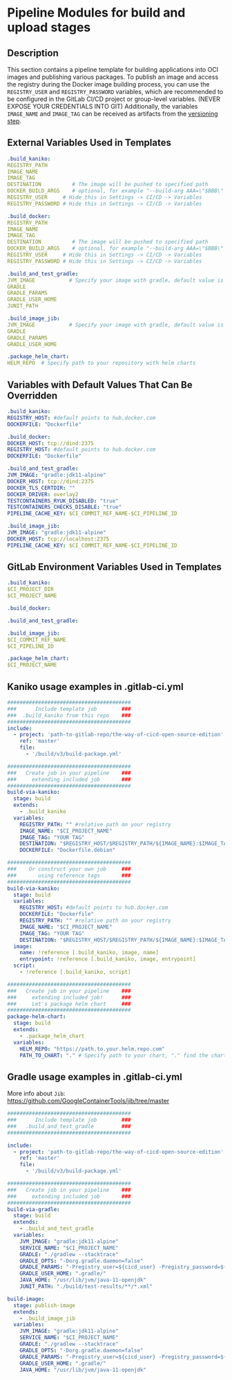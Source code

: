 # Pipeline Modules for build and upload stages

## Description

This section contains a pipeline template for building applications into OCI images and publishing various packages. To publish an image and access the registry during the Docker image building process, you can use the `REGISTRY_USER` and `REGISTRY_PASSWORD` variables, which are recommended to be configured in the GitLab CI/CD project or group-level variables. (NEVER EXPOSE YOUR CREDENTIALS INTO GIT) Additionally, the variables `IMAGE_NAME` and `IMAGE_TAG` can be received as artifacts from the [versioning step](../../version/v3/README.md).

## External Variables Used in Templates
```yaml
.build_kaniko:
REGISTRY_PATH
IMAGE_NAME
IMAGE_TAG
DESTINATION          # The image will be pushed to specified path
DOCKER_BUILD_ARGS    # optional, for example "--build-arg AAA=\"$BBB\" --build-arg XXX=\"$YYY\""
REGISTRY_USER     # Hide this in Settings -> CI/CD -> Variables
REGISTRY_PASSWORD # Hide this in Settings -> CI/CD -> Variables

.build_docker:
REGISTRY_PATH
IMAGE_NAME
IMAGE_TAG
DESTINATION          # The image will be pushed to specified path
DOCKER_BUILD_ARGS    # optional, for example "--build-arg AAA=\"$BBB\" --build-arg XXX=\"$YYY\""
REGISTRY_USER     # Hide this in Settings -> CI/CD -> Variables
REGISTRY_PASSWORD # Hide this in Settings -> CI/CD -> Variables

.build_and_test_gradle:
JVM_IMAGE           # Specify your image with gradle, default value is gradle:jdk11-alpine
GRADLE
GRADLE_PARAMS
GRADLE_USER_HOME
JUNIT_PATH

.build_image_jib:
JVM_IMAGE           # Specify your image with gradle, default value is gradle:jdk11-alpine
GRADLE
GRADLE_PARAMS
GRADLE_USER_HOME

.package_helm_chart:
HELM_REPO  # Specify path to your repository with helm charts
```

## Variables with Default Values That Can Be Overridden
```yaml
.build_kaniko:
REGISTRY_HOST: #default points to hub.docker.com
DOCKERFILE: "Dockerfile"

.build_docker:
DOCKER_HOST: tcp://dind:2375
REGISTRY_HOST: #default points to hub.docker.com
DOCKERFILE: "Dockerfile"

.build_and_test_gradle:
JVM_IMAGE: "gradle:jdk11-alpine"
DOCKER_HOST: tcp://dind:2375
DOCKER_TLS_CERTDIR: ""
DOCKER_DRIVER: overlay2
TESTCONTAINERS_RYUK_DISABLED: "true"
TESTCONTAINERS_CHECKS_DISABLE: "true"
PIPELINE_CACHE_KEY: $CI_COMMIT_REF_NAME-$CI_PIPELINE_ID

.build_image_jib:
JVM_IMAGE: "gradle:jdk11-alpine"
DOCKER_HOST: tcp://localhost:2375
PIPELINE_CACHE_KEY: $CI_COMMIT_REF_NAME-$CI_PIPELINE_ID
```

## GitLab Environment Variables Used in Templates
```yaml
.build_kaniko:
$CI_PROJECT_DIR
$CI_PROJECT_NAME

.build_docker:

.build_and_test_gradle:

.build_image_jib:
$CI_COMMIT_REF_NAME
$CI_PIPELINE_ID

.package_helm_chart:
$CI_PROJECT_NAME
```

## Kaniko usage examples in .gitlab-ci.yml

```yaml
########################################
###      Include template job        ###
###  .build_kaniko from this repo    ###
########################################
include:
  - project: 'path-to-gitlab-repo/the-way-of-cicd-open-source-edition'
    ref: 'master'
    file:
      - '/build/v3/build-package.yml'

########################################
###   Create job in your pipeline    ###
###     extending included job       ###
########################################
build-via-kaniko:
  stage: build
  extends:
    - .build_kaniko
  variables:
    REGISTRY_PATH: "" #relative path on your registry
    IMAGE_NAME: "$CI_PROJECT_NAME"
    IMAGE_TAG: "YOUR TAG"
    DESTINATION: "$REGISTRY_HOST/$REGISTRY_PATH/${IMAGE_NAME}:$IMAGE_TAG"
    DOCKERFILE: "Dockerfile.debian"

########################################
###    Or construct your own job     ###
###       using reference tags       ###
########################################
build-via-kaniko:
  stage: build
  variables:
    REGISTRY_HOST: #default points to hub.docker.com
    DOCKERFILE: "Dockerfile"
    REGISTRY_PATH: "" #relative path on your registry
    IMAGE_NAME: "$CI_PROJECT_NAME"
    IMAGE_TAG: "YOUR TAG"
    DESTINATION: "$REGISTRY_HOST/$REGISTRY_PATH/${IMAGE_NAME}:$IMAGE_TAG"
  image:
    name: !reference [.build_kaniko, image, name]
    entrypoint: !reference [.build_kaniko, image, entrypoint]
  script:
    - !reference [.build_kaniko, script]

########################################
###   Create job in your pipeline    ###
###     extending included job!      ###
###     Let's package helm chart     ###
########################################
package-helm-chart:
  stage: build
  extends:
    - .package_helm_chart
  variables:
    HELM_REPO: "https://path.to.your.helm.repo.com"
    PATH_TO_CHART: "." # Specify path to your chart, "." find the chart in the current directory
```

## Gradle usage examples in .gitlab-ci.yml

More info about `Jib`: https://github.com/GoogleContainerTools/jib/tree/master

```yaml
########################################
###      Include template job        ###
###   .build_and_test_gradle         ###
########################################

include:
  - project: 'path-to-gitlab-repo/the-way-of-cicd-open-source-edition'
    ref: 'master'
    file:
      - '/build/v3/build-package.yml'

########################################
###   Create job in your pipeline    ###
###     extending included job       ###
########################################
build-via-gradle:
  stage: build
  extends:
    - .build_and_test_gradle
  variables:
    JVM_IMAGE: "gradle:jdk11-alpine"
    SERVICE_NAME: "$CI_PROJECT_NAME"
    GRADLE: "./gradlew --stacktrace"
    GRADLE_OPTS: "-Dorg.gradle.daemon=false"
    GRADLE_PARAMS: "-Pregistry_user=${cicd_user} -Pregistry_password=${cicd_password}"
    GRADLE_USER_HOME: ".gradle/"
    JAVA_HOME: "/usr/lib/jvm/java-11-openjdk"
    JUNIT_PATH: "./build/test-results/**/*.xml"

build-image:
  stage: publish-image
  extends:
    - .build_image_jib
  variables:
    JVM_IMAGE: "gradle:jdk11-alpine"
    SERVICE_NAME: "$CI_PROJECT_NAME"
    GRADLE: "./gradlew --stacktrace"
    GRADLE_OPTS: "-Dorg.gradle.daemon=false"
    GRADLE_PARAMS: "-Pregistry_user=${cicd_user} -Pregistry_password=${cicd_password}"
    GRADLE_USER_HOME: ".gradle/"
    JAVA_HOME: "/usr/lib/jvm/java-11-openjdk"
```
